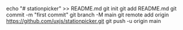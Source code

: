 echo "# stationpicker" >> README.md
git init
git add README.md
git commit -m "first commit"
git branch -M main
git remote add origin https://github.com/uxjs/stationpicker.git
git push -u origin main